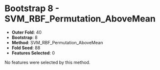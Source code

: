 # Bootstrap 8 - SVM_RBF_Permutation_AboveMean

- **Outer Fold**: 40
- **Bootstrap**: 8
- **Method**: SVM_RBF_Permutation_AboveMean
- **Fold Seed**: 88
- **Features Selected**: 0

No features were selected by this method.
